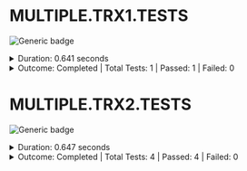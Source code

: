 
# MULTIPLE.TRX1.TESTS

![Generic badge](https://img.shields.io/badge/1/1-PASSED-brightgreen.svg)
<details>
  <summary>Duration: 0.641 seconds</summary>
  <table>
    <tr>
      <th>Start:</th>
      <td><code>2024-02-20 19:39:53.823 UTC</code></td>
    </tr>
    <tr>
      <th>Creation:</th>
      <td><code>2024-02-20 19:39:54.459 UTC</code></td>
    </tr>
    <tr>
      <th>Queuing:</th>
      <td><code>2024-02-20 19:39:54.459 UTC</code></td>
    </tr>
    <tr>
      <th>Finish:</th>
      <td><code>2024-02-20 19:39:54.464 UTC</code></td>
    </tr>
    <tr>
      <th>Duration:</th>
      <td><code>0.641 seconds</code></td>
    </tr>
  </table>
</details>
<details>
  <summary>Outcome: Completed | Total Tests: 1 | Passed: 1 | Failed: 0</summary>
  <table>
    <tr>
      <th>Total:</th>
      <td>1</td>
    </tr>
    <tr>
      <th>Executed:</th>
      <td>1</td>
    </tr>
    <tr>
      <th>Passed:</th>
      <td>1</td>
    </tr>
    <tr>
      <th>Failed:</th>
      <td>0</td>
    </tr>
  </table>
</details>


# MULTIPLE.TRX2.TESTS

![Generic badge](https://img.shields.io/badge/4/4-PASSED-brightgreen.svg)
<details>
  <summary>Duration: 0.647 seconds</summary>
  <table>
    <tr>
      <th>Start:</th>
      <td><code>2024-02-20 20:03:53.916 UTC</code></td>
    </tr>
    <tr>
      <th>Creation:</th>
      <td><code>2024-02-20 20:03:54.559 UTC</code></td>
    </tr>
    <tr>
      <th>Queuing:</th>
      <td><code>2024-02-20 20:03:54.559 UTC</code></td>
    </tr>
    <tr>
      <th>Finish:</th>
      <td><code>2024-02-20 20:03:54.563 UTC</code></td>
    </tr>
    <tr>
      <th>Duration:</th>
      <td><code>0.647 seconds</code></td>
    </tr>
  </table>
</details>
<details>
  <summary>Outcome: Completed | Total Tests: 4 | Passed: 4 | Failed: 0</summary>
  <table>
    <tr>
      <th>Total:</th>
      <td>4</td>
    </tr>
    <tr>
      <th>Executed:</th>
      <td>4</td>
    </tr>
    <tr>
      <th>Passed:</th>
      <td>4</td>
    </tr>
    <tr>
      <th>Failed:</th>
      <td>0</td>
    </tr>
  </table>
</details>
